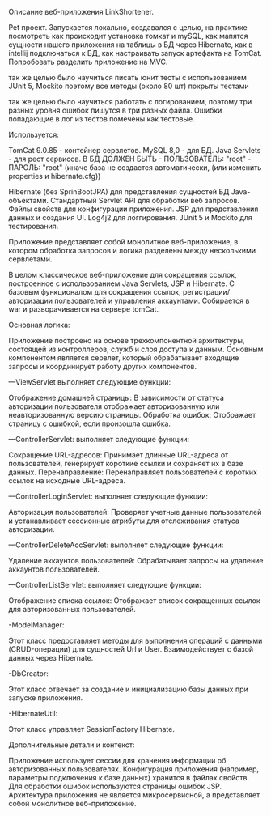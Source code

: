 Описание веб-приложения LinkShortener.

Pet проект. Запускается локально, создавался с целью, на практике 
посмотреть как происходит установка томкат и mySQL, как мапятся 
сущности нашего приложения на таблицы в БД через Hibernate, как
в intellij подключаться к БД, как настраивать запуск артефакта на
TomCat. Попробовать разделить приложение на MVC. 

так же целью было научиться писать юнит тесты с использованием
JUnit 5, Mockito поэтому все методы (около 80 шт) покрыты тестами

так же целью было научиться работать с логированием, поэтому три
разных уровня ошибок пишутся в три разных файла. Ошибки попадающие
в лог из тестов помечены как тестовые.
 


Используется:

TomCat 9.0.85 - контейнер сервлетов.
MySQL 8,0 - для БД.
Java Servlets - для рест сервисов.
В БД ДОЛЖЕН БЫТЬ - ПОЛЬЗОВАТЕЛЬ: "root" - ПАРОЛЬ: "root" 
(иначе база не создастся автоматически, (или изменить properties 
и hibernate.cfg))

Hibernate (без SprinBootJPA) для представления сущностей БД Java-объектами.
Стандартный Servlet API для обработки веб запросов.
Файлы свойств для конфигурации приложения.
JSP для представления данных и создания UI.
Log4j2 для логгирования.
JUnit 5 и Mockito для тестирования.

Приложение представляет собой монолитное веб-приложение, в котором 
обработка запросов и логика разделены между несколькими сервлетами.

В целом  классическое веб-приложение для сокращения ссылок, 
построенное с использованием Java Servlets, JSP и Hibernate. 
С базовым функционалом для сокращения ссылок, регистрации/авторизации 
пользователей и управления аккаунтами. Собирается в war и 
разворачивается на сервере tomCat.


Основная логика:

Приложение построено на основе трехкомпонентной архитектуры, состоящей 
из контроллеров, служб и слоя доступа к данным. Основным компонентом 
является сервлет, который обрабатывает входящие запросы и координирует 
работу других компонентов.

—ViewServlet выполняет следующие функции:

Отображение домашней страницы: В зависимости от статуса авторизации 
пользователя отображает авторизованную или неавторизованную версию страницы.
Обработка ошибок: Отображает страницу с ошибкой, если произошла ошибка.

—ControllerServlet:  выполняет следующие функции:

Сокращение URL-адресов: Принимает длинные URL-адреса от пользователей, 
генерирует короткие ссылки и сохраняет их в базе данных.
Перенаправление: Перенаправляет пользователей с коротких ссылок 
на исходные URL-адреса.

—ControllerLoginServlet: выполняет следующие функции:

Авторизация пользователей: Проверяет учетные данные пользователей и 
устанавливает сессионные атрибуты для отслеживания статуса авторизации.

—ControllerDeleteAccServlet: выполняет следующие функции:

Удаление аккаунтов пользователей: Обрабатывает запросы на удаление 
аккаунтов пользователей.

—ControllerListServlet: выполняет следующие функции:

Отображение списка ссылок: Отображает список сокращенных ссылок для 
авторизованных пользователей.

-ModelManager:

Этот класс предоставляет методы для выполнения операций с данными 
(CRUD-операции) для сущностей Url и User.
Взаимодействует с базой данных через Hibernate.

-DbCreator:

Этот класс отвечает за создание и инициализацию базы данных при 
запуске приложения.

-HibernateUtil:

Этот класс управляет SessionFactory Hibernate.

Дополнительные детали и контекст:

Приложение использует сессии для хранения информации об авторизованных 
пользователях.
Конфигурация приложения (например, параметры подключения к базе данных) 
хранится в файлах свойств.
Для обработки ошибок используются страницы ошибок JSP.
Архитектура приложения не является микросервисной, а представляет собой 
монолитное веб-приложение.
